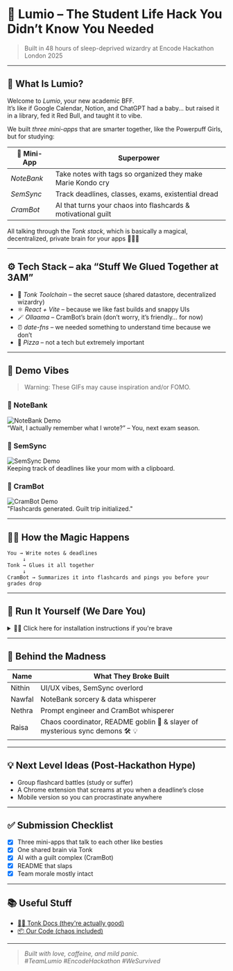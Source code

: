 # 🌙 Lumio – The Student Life Hack You Didn’t Know You Needed

> Built in 48 hours of sleep-deprived wizardry at Encode Hackathon London 2025

---

## 🧠 What Is Lumio?

Welcome to *Lumio*, your new academic BFF.  
It’s like if Google Calendar, Notion, and ChatGPT had a baby… but raised it in a library, fed it Red Bull, and taught it to vibe.

We built *three mini-apps* that are smarter together, like the Powerpuff Girls, but for studying:

| 🧩 Mini-App   | Superpower |
|--------------|------------|
| *NoteBank* | Take notes with tags so organized they make Marie Kondo cry |
| *SemSync*  | Track deadlines, classes, exams, existential dread |
| *CramBot*  | AI that turns your chaos into flashcards & motivational guilt |

All talking through the *Tonk stack*, which is basically a magical, decentralized, private brain for your apps 🧙‍♂✨

---

## ⚙ Tech Stack – aka “Stuff We Glued Together at 3AM”

- 🧠 *Tonk Toolchain* – the secret sauce (shared datastore, decentralized wizardry)
- ⚛ *React + Vite* – because we like fast builds and snappy UIs
- 🪄 *Ollaama* – CramBot’s brain (don’t worry, it’s friendly… for now)
- ⏰ *date-fns* – we needed something to understand time because we don’t
- 🍕 *Pizza* – not a tech but extremely important

---

## 🎥 Demo Vibes

> Warning: These GIFs may cause inspiration and/or FOMO.

### 📝 NoteBank  
![NoteBank Demo](./screenshots/notebank.gif)  
“Wait, I actually remember what I wrote?” – You, next exam season.

### 📅 SemSync  
![SemSync Demo](./screenshots/semsync.gif)  
Keeping track of deadlines like your mom with a clipboard.

### 🤖 CramBot  
![CramBot Demo](./screenshots/crambot.gif)  
"Flashcards generated. Guilt trip initialized."

---

## 🕵‍♀ How the Magic Happens

```
You → Write notes & deadlines
     ↓
Tonk → Glues it all together
     ↓
CramBot → Summarizes it into flashcards and pings you before your grades drop

```
---

## 🧪 Run It Yourself (We Dare You)

<details>
<summary>👨‍💻 Click here for installation instructions if you're brave</summary>


Clone the madness
```
git clone https://github.com/your-team/lumio.git && cd lumio
```

Install the chaos
```
npm install
```
Let there be light
```
npm run dev
```
Then open ``` http://localhost:3000 ``` and start vibing


</details>

---

## 🧠 Behind the Madness

| Name     | What They Broke Built |
|----------|------------------------|
| Nithin   | UI/UX vibes, SemSync overlord |
| Nawfal   | NoteBank sorcery & data whisperer |
| Nethra   | Prompt engineer and CramBot whisperer |
| Raisa    | Chaos coordinator, README goblin 🧌 & slayer of mysterious sync demons 🛠 💡|

---

## 💡 Next Level Ideas (Post-Hackathon Hype)

- Group flashcard battles (study or suffer)
- A Chrome extension that screams at you when a deadline’s close
- Mobile version so you can procrastinate anywhere

---

## ✅ Submission Checklist

- [x] Three mini-apps that talk to each other like besties
- [x] One shared brain via Tonk
- [x] AI with a guilt complex (CramBot)
- [x] README that slaps
- [x] Team morale mostly intact

---

## 📚 Useful Stuff

- [🧙‍♂ Tonk Docs (they're actually good)](https://tonk-labs.github.io/tonk/)
- [📦 Our Code (chaos included)](https://github.com/your-team/lumio)

---

> *Built with love, caffeine, and mild panic.*  
> *#TeamLumio #EncodeHackathon #WeSurvived*
